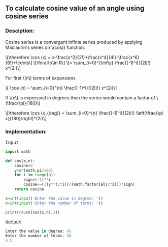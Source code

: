 <script type="text/javascript" src="https://cdnjs.cloudflare.com/ajax/libs/mathjax/2.7.0/MathJax.js?config=TeX-AMS_CHTML"></script>


## To calculate cosine value of an angle using cosine series


### Desciption:

Cosine series is a convergent infinte series produced by applying Maclaurin's series on \\(cos\)) function.

\\[\therefore \cos (x) = x-\frac{x^2}{2!}+\frac{x^4}{4!}-\frac{x^6}{6!}+\cdots\\]
\\[\forall x\in R\\]
\\[= \sum_{i=0}^{\infty} \frac{(-1)^i}{(2i)!} x^{2i}\\]

For first \\(n\\) terms of expansions

\\[ \cos (x) = \sum_{i=0}^{n} \frac{(-1)^i}{(2i)!} x^{2i}\\]

If \\(x\\) is expressed in degrees then the series would contain a factor of \\(\frac{\pi}{180}\\)

\\[\therefore \cos (x_{deg}) = \sum_{i=0}^{n} \frac{(-1)^i}{(2i)!} \left(\frac{\pi x}{180}\right)^{2i}\\]

### Implementation:

<kbd>Input</kbd>

```python
import math

def cos(x,n):
	cosine=0
	y=x*(math.pi/180)
	for i in range(n):
		sign=(-1)**i
		cosine+=(((y**(2*i))/(math.factorial(2*i)))*sign)
	return cosine

x=int(input('Enter the value in degree: '))
n=int(input('Enter the number of terms: '))

print(round(cos(x,n),3))
```

<kbd>Output</kbd>

```python
Enter the value in degree: 60
Enter the number of terms: 10
0.5
```
